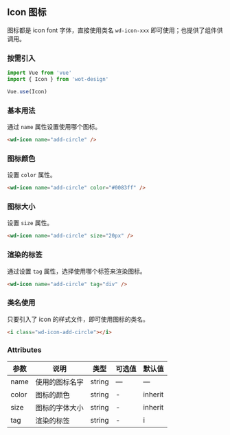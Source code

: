 ## Icon 图标

图标都是 icon font 字体，直接使用类名 `wd-icon-xxx` 即可使用；也提供了组件供调用。

### 按需引入

```javascript
import Vue from 'vue'
import { Icon } from 'wot-design'

Vue.use(Icon)
```

### 基本用法

通过 `name` 属性设置使用哪个图标。

```html
<wd-icon name="add-circle" />
```

### 图标颜色

设置 `color` 属性。

```html
<wd-icon name="add-circle" color="#0083ff" />
```

### 图标大小

设置 `size` 属性。

```html
<wd-icon name="add-circle" size="20px" />
```

### 渲染的标签

通过设置 `tag` 属性，选择使用哪个标签来渲染图标。

```html
<wd-icon name="add-circle" tag="div" />
```

### 类名使用

只要引入了 icon 的样式文件，即可使用图标的类名。

```html
<i class="wd-icon-add-circle"></i>
```

### Attributes
| 参数      | 说明                                 | 类型      | 可选值       | 默认值   |
|---------- |------------------------------------ |---------- |------------- |-------- |
|name      |	使用的图标名字                                |	string    |	—           |	—       |
|color	    | 图标的颜色                      |	string    |	-         |	inherit |
|size      | 图标的字体大小                   | string | -       | inherit |
|tag       | 渲染的标签                      | string | - | i |